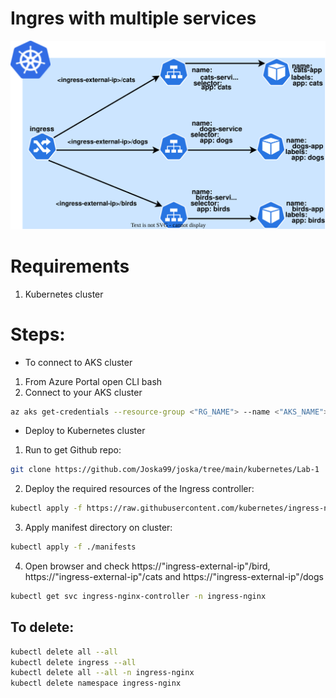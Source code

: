 <p align="center">
<h1>Ingres with multiple services</h1>
<img src="https://github.com/Joska99/joska/blob/main/kubernetes/Lab-1/diagram.drawio.svg">
</p>

<h1> Requirements </h1>

1. Kubernetes cluster

<h1>Steps:</h1>

- To connect to AKS cluster
1. From Azure Portal open CLI bash
2. Connect to your AKS cluster
```bash
az aks get-credentials --resource-group <"RG_NAME"> --name <"AKS_NAME">
```

- Deploy to Kubernetes cluster
1. Run to get Github repo:
```bash
git clone https://github.com/Joska99/joska/tree/main/kubernetes/Lab-1
```
2. Deploy the required resources of the Ingress controller:
```bash
kubectl apply -f https://raw.githubusercontent.com/kubernetes/ingress-nginx/controller-v1.2.1/deploy/static/provider/cloud/deploy.yaml
```
3. Apply manifest directory on cluster:
```bash
kubectl apply -f ./manifests
```
4. Open browser and check https://"ingress-external-ip"/bird, https://"ingress-external-ip"/cats and https://"ingress-external-ip"/dogs
```bash
kubectl get svc ingress-nginx-controller -n ingress-nginx
```


<h2>To delete:</h2>

```Bash
kubectl delete all --all
kubectl delete ingress --all
kubectl delete all --all -n ingress-nginx
kubectl delete namespace ingress-nginx
```